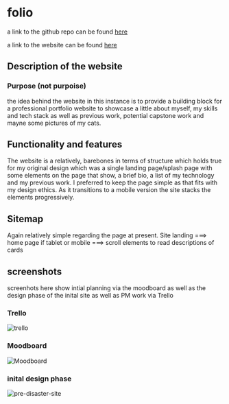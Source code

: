 # folio 

a link to the github repo can be found [here](https://github.com/raphaCA/folio)

a link to the website can be found [here](https://raphaca.github.io/folio/)

## Description of the website

### Purpose (not purpoise)
the idea behind the website in this instance is to provide a building block for a professional portfolio website to showcase a little about myself, my skills and tech stack as well as previous work, potential capstone work and mayne some pictures of my cats.

## Functionality and features
The website is a relatively, barebones in terms of structure which holds true for my original design which was a single landing page/splash page with some elements on the page that show, a brief bio, a list of my technology and my previous work. I preferred to keep the page simple as that fits with my design ethics. As it transitions to a mobile version the site stacks the elements progressively. 

## Sitemap
Again relatively simple regarding the page at present. 
Site landing ===> home page
        if tablet or mobile ===> scroll elements to read descriptions of cards

## screenshots
 screenhots here show intial planning via the moodboard as well as the design phase of the inital site as well as PM work via Trello

 ### Trello
 ![trello](C:\Users\raph_\repos\folio\documents)

### Moodboard 
![Moodboard](C:\Users\raph_\repos\folio\documents)

### inital design phase
![pre-disaster-site](C:\Users\raph_\repos\folio\documents)

## 



